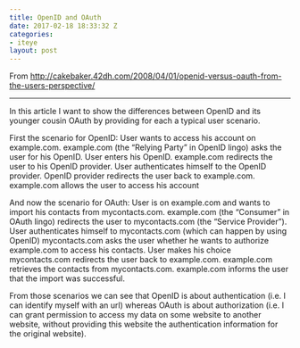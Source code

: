 ```yaml
---
title: OpenID and OAuth
date: 2017-02-18 18:33:32 Z
categories:
- iteye
layout: post
---
```


From http://cakebaker.42dh.com/2008/04/01/openid-versus-oauth-from-the-users-perspective/

___

In this article I want to show the differences between OpenID and its younger cousin OAuth by providing for each a typical user scenario.

First the scenario for OpenID: User wants to access his account on example.com. example.com (the “Relying Party” in OpenID lingo) asks the user for his OpenID. User enters his OpenID. example.com redirects the user to his OpenID provider. User authenticates himself to the OpenID provider. OpenID provider redirects the user back to example.com. example.com allows the user to access his account 

And now the scenario for OAuth: User is on example.com and wants to import his contacts from mycontacts.com. example.com (the “Consumer” in OAuth lingo) redirects the user to mycontacts.com (the “Service Provider”). User authenticates himself to mycontacts.com (which can happen by using OpenID) mycontacts.com asks the user whether he wants to authorize example.com to access his contacts. User makes his choice mycontacts.com redirects the user back to example.com. example.com retrieves the contacts from mycontacts.com. example.com informs the user that the import was successful.

From those scenarios we can see that OpenID is about authentication (i.e. I can identify myself with an url) whereas OAuth is about authorization (i.e. I can grant permission to access my data on some website to another website, without providing this website the authentication information for the original website).
